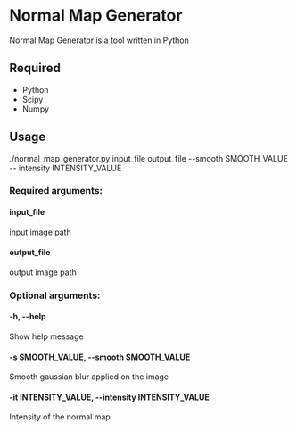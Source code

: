 # Normal Map Generator

Normal Map Generator is a tool written in Python

## Required

- Python
- Scipy
- Numpy

## Usage

./normal_map_generator.py input_file output_file --smooth SMOOTH_VALUE -- intensity INTENSITY_VALUE

### Required arguments:

#### input_file            
input image path

#### output_file          
output image path

### Optional arguments:

#### -h, --help            
Show help message

#### -s SMOOTH_VALUE, --smooth SMOOTH_VALUE
Smooth gaussian blur applied on the image

#### -it INTENSITY_VALUE, --intensity INTENSITY_VALUE
Intensity of the normal map